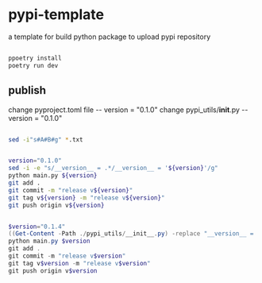 # pypi-template
a template for build python package to upload pypi repository


```bash

ppoetry install
poetry run dev

```


## publish

change pyproject.toml file   --    version = "0.1.0"
change pypi_utils/__init__.py  --    version = "0.1.0"

```bash

sed -i"s#A#B#g" *.txt


version="0.1.0"
sed -i -e "s/__version__ = .*/__version__ = '${version}'/g"
python main.py ${version}
git add .
git commit -m "release v${version}"
git tag v${version} -m "release v${version}"
git push origin v${version}


```

```powershell

$version="0.1.4"
((Get-Content -Path ./pypi_utils/__init__.py) -replace "__version__ = .*","__version__ = '$version'") | Set-Content -Path ./pypi_utils/__init__.py
python main.py $version
git add .
git commit -m "release v$version"
git tag v$version -m "release v$version"
git push origin v$version

```